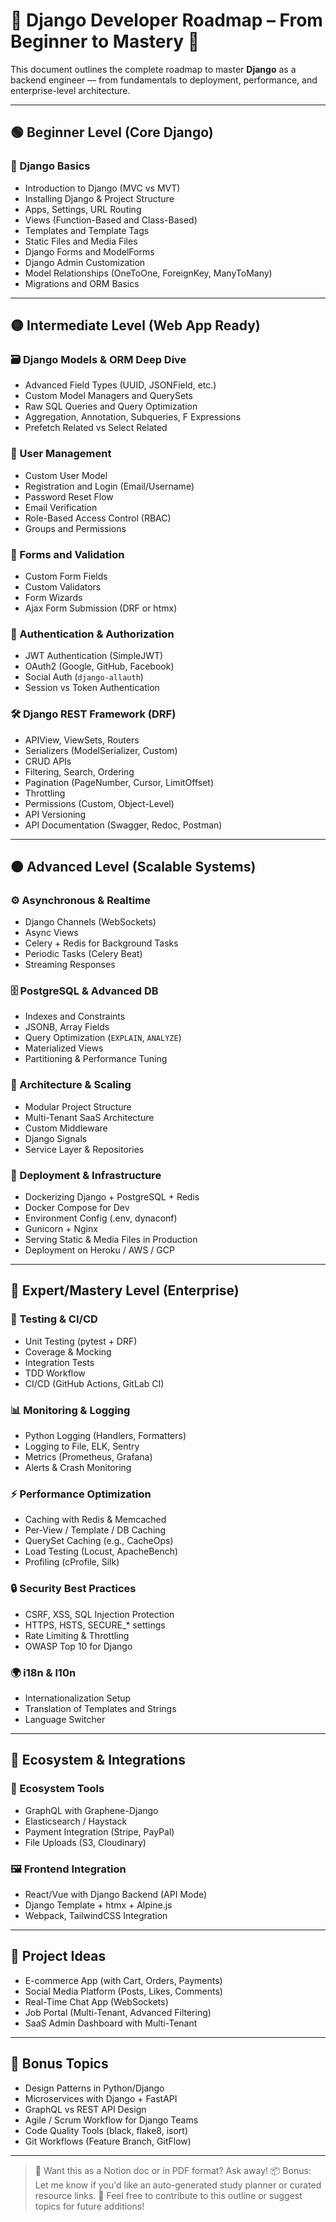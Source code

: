 # 🧠 Django Developer Roadmap – From Beginner to Mastery 🚀

This document outlines the complete roadmap to master **Django** as a backend engineer — from fundamentals to deployment, performance, and enterprise-level architecture.

---

## 🟢 Beginner Level (Core Django)

### 🧱 Django Basics
- Introduction to Django (MVC vs MVT)
- Installing Django & Project Structure
- Apps, Settings, URL Routing
- Views (Function-Based and Class-Based)
- Templates and Template Tags
- Static Files and Media Files
- Django Forms and ModelForms
- Django Admin Customization
- Model Relationships (OneToOne, ForeignKey, ManyToMany)
- Migrations and ORM Basics

---

## 🟡 Intermediate Level (Web App Ready)

### 🗃️ Django Models & ORM Deep Dive
- Advanced Field Types (UUID, JSONField, etc.)
- Custom Model Managers and QuerySets
- Raw SQL Queries and Query Optimization
- Aggregation, Annotation, Subqueries, F Expressions
- Prefetch Related vs Select Related

### 👤 User Management
- Custom User Model
- Registration and Login (Email/Username)
- Password Reset Flow
- Email Verification
- Role-Based Access Control (RBAC)
- Groups and Permissions

### 🧰 Forms and Validation
- Custom Form Fields
- Custom Validators
- Form Wizards
- Ajax Form Submission (DRF or htmx)

### 🔐 Authentication & Authorization
- JWT Authentication (SimpleJWT)
- OAuth2 (Google, GitHub, Facebook)
- Social Auth (`django-allauth`)
- Session vs Token Authentication

### 🛠️ Django REST Framework (DRF)
- APIView, ViewSets, Routers
- Serializers (ModelSerializer, Custom)
- CRUD APIs
- Filtering, Search, Ordering
- Pagination (PageNumber, Cursor, LimitOffset)
- Throttling
- Permissions (Custom, Object-Level)
- API Versioning
- API Documentation (Swagger, Redoc, Postman)

---

## 🟠 Advanced Level (Scalable Systems)

### ⚙️ Asynchronous & Realtime
- Django Channels (WebSockets)
- Async Views
- Celery + Redis for Background Tasks
- Periodic Tasks (Celery Beat)
- Streaming Responses

### 🗄 PostgreSQL & Advanced DB
- Indexes and Constraints
- JSONB, Array Fields
- Query Optimization (`EXPLAIN`, `ANALYZE`)
- Materialized Views
- Partitioning & Performance Tuning

### 🧠 Architecture & Scaling
- Modular Project Structure
- Multi-Tenant SaaS Architecture
- Custom Middleware
- Django Signals
- Service Layer & Repositories

### 🚀 Deployment & Infrastructure
- Dockerizing Django + PostgreSQL + Redis
- Docker Compose for Dev
- Environment Config (.env, dynaconf)
- Gunicorn + Nginx
- Serving Static & Media Files in Production
- Deployment on Heroku / AWS / GCP

---

## 🔵 Expert/Mastery Level (Enterprise)

### 🧪 Testing & CI/CD
- Unit Testing (pytest + DRF)
- Coverage & Mocking
- Integration Tests
- TDD Workflow
- CI/CD (GitHub Actions, GitLab CI)

### 📊 Monitoring & Logging
- Python Logging (Handlers, Formatters)
- Logging to File, ELK, Sentry
- Metrics (Prometheus, Grafana)
- Alerts & Crash Monitoring

### ⚡ Performance Optimization
- Caching with Redis & Memcached
- Per-View / Template / DB Caching
- QuerySet Caching (e.g., CacheOps)
- Load Testing (Locust, ApacheBench)
- Profiling (cProfile, Silk)

### 🔒 Security Best Practices
- CSRF, XSS, SQL Injection Protection
- HTTPS, HSTS, SECURE_* settings
- Rate Limiting & Throttling
- OWASP Top 10 for Django

### 🌍 i18n & l10n
- Internationalization Setup
- Translation of Templates and Strings
- Language Switcher

---

## 🧩 Ecosystem & Integrations

### 🔌 Ecosystem Tools
- GraphQL with Graphene-Django
- Elasticsearch / Haystack
- Payment Integration (Stripe, PayPal)
- File Uploads (S3, Cloudinary)

### 🖼 Frontend Integration
- React/Vue with Django Backend (API Mode)
- Django Template + htmx + Alpine.js
- Webpack, TailwindCSS Integration

---

## 🧱 Project Ideas
- E-commerce App (with Cart, Orders, Payments)
- Social Media Platform (Posts, Likes, Comments)
- Real-Time Chat App (WebSockets)
- Job Portal (Multi-Tenant, Advanced Filtering)
- SaaS Admin Dashboard with Multi-Tenant

---

## 🧭 Bonus Topics
- Design Patterns in Python/Django
- Microservices with Django + FastAPI
- GraphQL vs REST API Design
- Agile / Scrum Workflow for Django Teams
- Code Quality Tools (black, flake8, isort)
- Git Workflows (Feature Branch, GitFlow)

---

> 🎯 Want this as a Notion doc or in PDF format? Ask away!
> 📦 Bonus: Let me know if you'd like an auto-generated study planner or curated resource links.
> 🤝 Feel free to contribute to this outline or suggest topics for future additions!